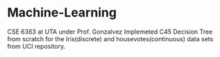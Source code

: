 # Machine-Learning
CSE 6363 at UTA under Prof. Gonzalvez
Implemeted C45 Decision Tree from scratch for the Iris(discrete) and housevotes(continuous) data sets from UCI repository.
